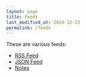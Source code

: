 ```yaml
---
layout: page
title: Feeds
last_modified_at: 2024-12-23
permalink: /feeds
---
```


These are various feeds:

- [RSS Feed](/feed.xml)
- [JSON Feed](/feed.json)
- [Notes](/notes)
